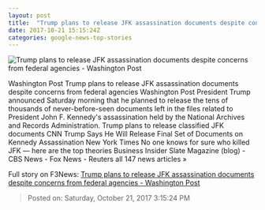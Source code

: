 ```yaml
---
layout: post
title:  "Trump plans to release JFK assassination documents despite concerns from federal agencies - Washington Post"
date: 2017-10-21 15:15:24Z
categories: google-news-top-stories
---
```


![Trump plans to release JFK assassination documents despite concerns from federal agencies - Washington Post](https://img.washingtonpost.com/rf/image_1484w/2010-2019/WashingtonPost/2017/10/20/Local-Enterprise/Images/JFK_Assassination_78515-6de94.jpg?t=20170517)

Washington Post Trump plans to release JFK assassination documents despite concerns from federal agencies Washington Post President Trump announced Saturday morning that he planned to release the tens of thousands of never-before-seen documents left in the files related to President John F. Kennedy's assassination held by the National Archives and Records Administration. Trump plans to release classified JFK documents CNN Trump Says He Will Release Final Set of Documents on Kennedy Assassination New York Times No one knows for sure who killed JFK — here are the top theories Business Insider Slate Magazine (blog) - CBS News - Fox News - Reuters all 147 news articles »


Full story on F3News: [Trump plans to release JFK assassination documents despite concerns from federal agencies - Washington Post](http://www.f3nws.com/n/zyQcuD)

> Posted on: Saturday, October 21, 2017 3:15:24 PM
